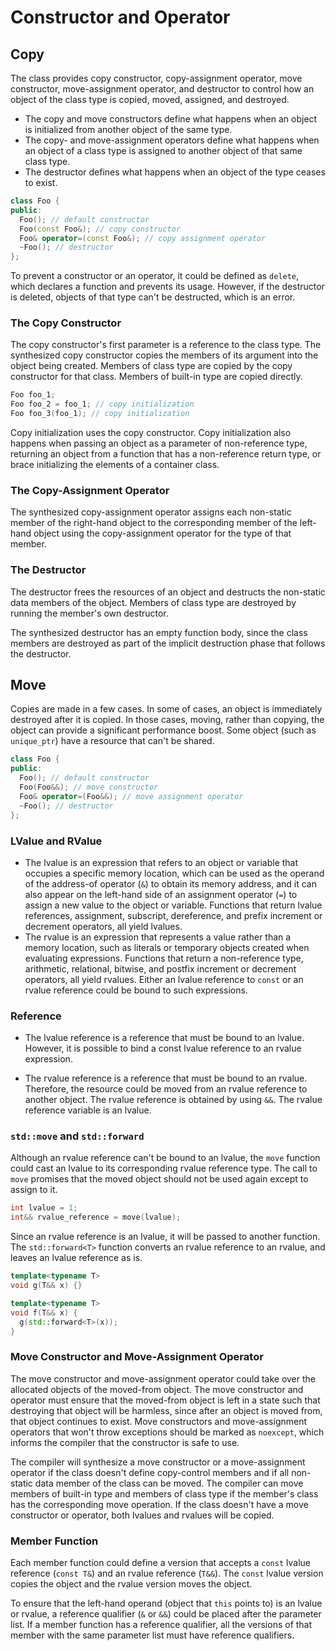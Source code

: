# Constructor and Operator

## Copy

The class provides copy constructor, copy-assignment operator, move constructor, move-assignment operator, and destructor to control how an object of the class type is copied, moved, assigned, and destroyed.

- The copy and move constructors define what happens when an object is initialized from another object of the same type.
- The copy- and move-assignment operators define what happens when an object of a class type is assigned to another object of that same class type.
- The destructor defines what happens when an object of the type ceases to exist.

```cpp
class Foo {
public:
  Foo(); // default constructor
  Foo(const Foo&); // copy constructor
  Foo& operator=(const Foo&); // copy assignment operator
  ~Foo(); // destructor
};
```

To prevent a constructor or an operator, it could be defined as `delete`, which declares a function and prevents its usage. However, if the destructor is deleted, objects of that type can't be destructed, which is an error.

### The Copy Constructor

The copy constructor's first parameter is a reference to the class type. The synthesized copy constructor copies the members of its argument into the object being created. Members of class type are copied by the copy constructor for that class. Members of built-in type are copied directly.

```cpp
Foo foo_1;
Foo foo_2 = foo_1; // copy initialization
Foo foo_3(foo_1); // copy initialization
```

Copy initialization uses the copy constructor. Copy initialization also happens when passing an object as a parameter of non-reference type, returning an object from a function that has a non-reference return type, or brace initializing the elements of a container class.

### The Copy-Assignment Operator

The synthesized copy-assignment operator assigns each non-static member of the right-hand object to the corresponding member of the left-hand object using the copy-assignment operator for the type of that member.

### The Destructor

The destructor frees the resources of an object and destructs the non-static data members of the object. Members of class type are destroyed by running the member's own destructor.

The synthesized destructor has an empty function body, since the class members are destroyed as part of the implicit destruction phase that follows the destructor.

## Move

Copies are made in a few cases. In some of cases, an object is immediately destroyed after it is copied. In those cases, moving, rather than copying, the object can provide a significant performance boost. Some object (such as `unique_ptr`) have a resource that can't be shared.

```cpp
class Foo {
public:
  Foo(); // default constructor
  Foo(Foo&&); // move constructor
  Foo& operator=(Foo&&); // move assignment operator
  ~Foo(); // destructor
};
```

### LValue and RValue

- The lvalue is an expression that refers to an object or variable that occupies a specific memory location, which can be used as the operand of the address-of operator (`&`) to obtain its memory address, and it can also appear on the left-hand side of an assignment operator (`=`) to assign a new value to the object or variable. Functions that return lvalue references, assignment, subscript, dereference, and prefix increment or decrement operators, all yield lvalues.
- The rvalue is an expression that represents a value rather than a memory location, such as literals or temporary objects created when evaluating expressions. Functions that return a non-reference type, arithmetic, relational, bitwise, and postfix increment or decrement operators, all yield rvalues. Either an lvalue reference to `const` or an rvalue reference could be bound to such expressions.

### Reference

- The lvalue reference is a reference that must be bound to an lvalue. However, it is possible to bind a const lvalue reference to an rvalue expression.

- The rvalue reference is a reference that must be bound to an rvalue. Therefore, the resource could be moved from an rvalue reference to another object. The rvalue reference is obtained by using `&&`. The rvalue reference variable is an lvalue.

### `std::move` and `std::forward`

Although an rvalue reference can't be bound to an lvalue, the `move` function could cast an lvalue to its corresponding rvalue reference type. The call to `move` promises that the moved object should not be used again except to assign to it.

```cpp
int lvalue = 1;
int&& rvalue_reference = move(lvalue);
```

Since an rvalue reference is an lvalue, it will be passed to another function. The `std::forward<T>` function converts an rvalue reference to an rvalue, and leaves an lvalue reference as is.

```cpp
template<typename T>
void g(T&& x) {}

template<typename T>
void f(T&& x) {
  g(std::forward<T>(x));
}
```

### Move Constructor and Move-Assignment Operator

The move constructor and move-assignment operator could take over the allocated objects of the moved-from object. The move constructor and operator must ensure that the moved-from object is left in a state such that destroying that object will be harmless, since after an object is moved from, that object continues to exist. Move constructors and move-assignment operators that won't throw exceptions should be marked as `noexcept`, which informs the compiler that the constructor is safe to use.

The compiler will synthesize a move constructor or a move-assignment operator if the class doesn't define copy-control members and if all non-static data member of the class can be moved. The compiler can move members of built-in type and members of class type if the member's class has the corresponding move operation. If the class doesn't have a move constructor or operator, both lvalues and rvalues will be copied.

### Member Function

Each member function could define a version that accepts a `const` lvalue reference (`const T&`) and an rvalue reference (`T&&`). The `const` lvalue version copies the object and the rvalue version moves the object.

To ensure that the left-hand operand (object that `this` points to) is an lvalue or rvalue, a reference qualifier (`&` or `&&`) could be placed after the parameter list. If a member function has a reference qualifier, all the versions of that member with the same parameter list must have reference qualifiers.
